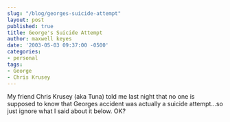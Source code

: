 ```yaml
---
slug: "/blog/georges-suicide-attempt"
layout: post
published: true
title: George's Suicide Attempt
author: maxwell keyes
date: '2003-05-03 09:37:00 -0500'
categories:
- personal
tags:
- George
- Chris Krusey
---
```


My friend Chris Krusey (aka Tuna) told me last night that no one is supposed to
know that Georges accident was actually a suicide attempt...so just ignore what
I said about it below. OK?
